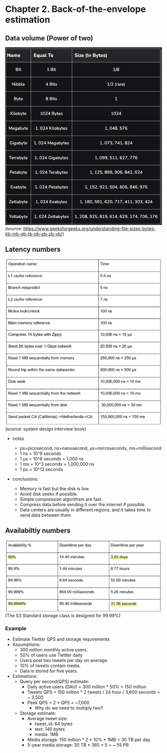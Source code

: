 # Chapter 2. Back-of-the-envelope estimation

## Data volume (Power of two)
![power_of_two.png](donggu/power_of_two.png)\
(source: https://www.geeksforgeeks.org/understanding-file-sizes-bytes-kb-mb-gb-tb-pb-eb-zb-yb/)

## Latency numbers
![latency_numbers.png](donggu/latency_numbers.png)
(source: system design interview book)

* notes
    - ps=picosecond, ns=nanosecond, µs=microseconds, ms=millisecond
    - 1 ns = 10^9 seconds
    - 1 µs = 10^6 seconds = 1,000 ns
    - 1 ms = 10^3 seconds = 1,000,000 ns
    - 1 ps = 10^12 seconds

* conclusions:
    - Memory is fast but the disk is low.
    - Avoid disk seeks if possible.
    - Simple compression algorithsm are fast.
    - Compress data before sending it over the internet if possible.
    - Data centers are usually in different regions, and it takes time to send data between them.

## Availabiltiy numbers
![availability_numbers.png](donggu/availability_numbers.png)
(The S3 Standard storage class is designed for 99.99%)

### Example
- Estimate Twitter QPS and storage requirements
- Assumptions:
    - 300 million monthly active users.
    - 50% of users use Twitter daily
    - Users post two tweets per day on average.
    - 10% of tweets contain media.
    - Data is stored for five years.
- Estimations:
    - Query per second(QPS) estimate:
        - Daily active users (DAU) = 300 million * 50% = 150 million
        - Tweets QPS = 150 million * 2 tweets / 24 hour / 3,600 seconds = ~ 3,500
        - Peek QPS = 2 * QPS = ~7,000
            * Why do we need to multiply two?
    - Storage estimate:
        - Average tweet size:
            - tweet_id: 64 bytes
            - text: 140 bytes
            - media: 1MB
        - Media storage: 150 million * 2 * 10% * 1MB = 30 TB per day
        - 5-year media storage: 30 TB * 365 * 5 = ~ 55 PB